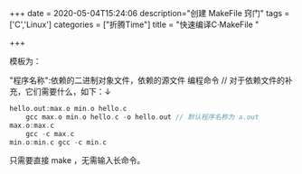 +++
date = 2020-05-04T15:24:06
description="创建 MakeFile 窍门"
tags = ['C','Linux']
categories = ["折腾Time"]
title = "快速编译C·MakeFile "

+++

模板为：

"程序名称":依赖的二进制对象文件，依赖的源文件
    编程命令
// 对于依赖文件的补充，它们需要什么，如下：↓

```c
hello.out:max.o min.o hello.c   
	gcc max.o min.o hello.c -o hello.out // 默认程序名称为 a.out
max.o:max.c
	gcc -c max.c
min.o:min.c gcc -c min.c
```



只需要直接 make ，无需输入长命令。